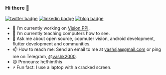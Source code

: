 ### Hi there 👋

[![twitter badge](https://img.shields.io/badge/twitter-_p0lar_bear-0077b5?style=social&logo=twitter)](https://twitter.com/_p0lar_bear)
[![linkedin badge](https://img.shields.io/badge/linkedin-yashk2000-0077b5?style=social&logo=linkedin)](https://www.linkedin.com/in/yashk2000/)
[![blog badge](https://img.shields.io/badge/blog-yashk2000.github.io/blog-1f425f?style=social)](https://yashk2000.github.io/blog)

- 🔭 I’m currently working on [Vision PPI](https://github.com/openMF/ppi-vision).
- 🌱 I’m currently teaching computers how to see. 
- 💬 Ask me about open source, copmuter vision, android development, flutter development and communities.
- 📫 How to reach me: Send an email to me at [yashsja@gmail.com](mailto:yashsja@gmail.com) or ping me on Telegram, [@yashk2000](https://t.me/yashk2000).
- 😄 Pronouns: he/him/his
- ⚡ Fun fact: I use a laptop with a cracked screen.
